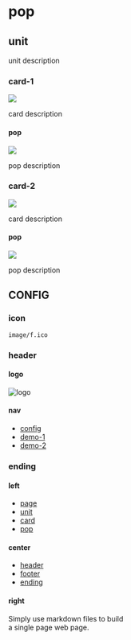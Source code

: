 # pop

## unit

unit description 

### card-1

![](image/cart.svg)

card description 

#### pop

![](image/record.svg)

pop description 

### card-2

![](image/cart.svg)

card description 

#### pop

![](image/record.svg)

pop description






## CONFIG

### icon

`image/f.ico`

### header

#### logo

![logo](image/forw.png)

#### nav

- [config](index.php?f=demo/config)
- [demo-1](index.php?f=demo/demo-1)
- [demo-2](index.php?f=demo/demo-2)

### ending

#### left

- [page](index.php?f=demo/page)
- [unit](index.php?f=demo/unit)
- [card](index.php?f=demo/card)
- [pop](index.php?f=demo/pop)

#### center

- [header](index.php?f=demo/header)
- [footer](index.php?f=demo/footer)
- [ending](index.php?f=demo/ending)

#### right

Simply use markdown files to build  
a single page web page.